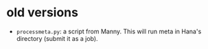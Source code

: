 # old versions

- `processmeta.py`: a script from Manny. This will run meta in Hana's directory (submit it as a job).
